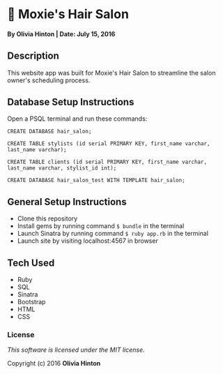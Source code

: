 # 💁 Moxie's Hair Salon

#### By Olivia Hinton | Date: July 15, 2016

## Description

This website app was built for Moxie's Hair Salon to streamline the salon owner's scheduling process.

## Database Setup Instructions

Open a PSQL terminal and run these commands:

`CREATE DATABASE hair_salon;`

`CREATE TABLE stylists (id serial PRIMARY KEY, first_name varchar, last_name varchar);`

`CREATE TABLE clients (id serial PRIMARY KEY, first_name varchar, last_name varchar, stylist_id int);`

`CREATE DATABASE hair_salon_test WITH TEMPLATE hair_salon;`

## General Setup Instructions

* Clone this repository
* Install gems by running command `$ bundle` in the terminal
* Launch Sinatra by running command `$ ruby app.rb` in the terminal
* Launch site by visiting localhost:4567 in browser

## Tech Used

* Ruby
* SQL
* Sinatra
* Bootstrap
* HTML
* CSS

### License

*This software is licensed under the MIT license.*

Copyright (c) 2016 **Olivia Hinton**

